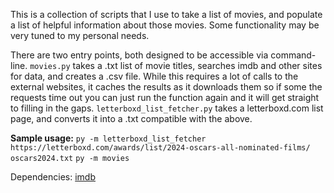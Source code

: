 This is a collection of scripts that I use to take a list of movies, and populate a list of helpful information about those movies.
Some functionality may be very tuned to my personal needs.

There are two entry points, both designed to be accessible via command-line.
`movies.py` takes a .txt list of movie titles, searches imdb and other sites for data, and creates a .csv file.
While this requires a lot of calls to the external websites, it caches the results as it downloads them
so if some the requests time out you can just run the function again and it will get straight to filling in the gaps.
`letterboxd_list_fetcher.py` takes a letterboxd.com list page, and converts it into a .txt compatible with the above.

**Sample usage:**
`py -m letterboxd_list_fetcher https://letterboxd.com/awards/list/2024-oscars-all-nominated-films/ oscars2024.txt`
`py -m movies`

Dependencies: [imdb](https://cinemagoer.readthedocs.io/en/latest/)